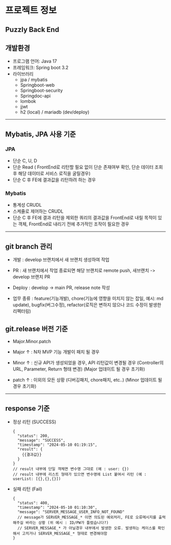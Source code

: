 # 프로젝트 정보
Puzzly Back End 
---
## 개발환경
- 프로그램 언어: Java 17
- 프레임워크: Spring boot 3.2
- 라이브러리
  - jpa / mybatis
  - Springboot-web
  - Springboot-security
  - Springdoc-api
  - lombok
  - jjwt
  - h2 (local) / mariadb (dev/deploy)

---
## Mybatis, JPA 사용 기준

### JPA
- 단순 C, U, D
- 단순 Read ( FrontEnd로 리턴할 필요 없이 단순 존재여부 확인, 단순 데이터 조회 후 해당 데이터로 서비스 로직을 굴릴경우)
- 단순 C 후 FE에 결과값을 리턴하려 하는 경우

### Mybatis
- 통계성 CRUDL
- 스케쥴로 제어하는 CRUDL
- 단순 C 후 FE에 결과 리턴을 제외한 쿼리의 결과값을 FrontEnd로 내릴 목적이 있는 객체, FrontEnd로 내리기 전에 추가적인 조작이 필요한 경우

---
## git branch 관리

- 개발 : develop 브랜치에서 새 브랜치 생성하여 작업
- PR : 새 브랜치에서 작업 종료되면 해당 브랜치로 remote push, 새브랜치 -> develop 브랜치 PR
- Deploy : develop -> main PR, release note 작성

- 업무 종류 : feature(기능개발), chore(기능에 영향을 미치지 않는 잡일, 예시: md update), bugfix(버그수정), refactor(로직은 변하지 않으나 코드 수정이 발생한 리펙터링) 

## git.release 버전 기준

- Major.Minor.patch

- Major ↑ : N차 MVP 기능 개발이 패치 될 경우
- Minor ↑ : 신규 API가 생성되었을 경우, API 리턴값이 변경될 경우 (Controller의 URL, Parameter, Return 형태 변경) (Major 업데이트 될 경우 초기화)
- patch ↑ : 이외의 모든 상황 (디버깅패치, chore패치, etc..) (Minor 업데이트 될 경우 초기화)

--- 
## response 기준

- 정상 리턴 (SUCCESS)
  ```
  {
    "status": 200,
    "message": "SUCCESS",
    "timestamp": "2024-05-10 01:19:15",
    "result": {
      {{결과값}}
    }
  }
  // result 내부에 단일 객체면 변수명 그대로 (예 : user: {})
  // result 내부에 리스트 형태가 있으면 변수명에 List 붙여서 리턴 (예 : userList: [{},{},{}])
  ```
- 실패 리턴 (Fail)
  ```
  {
    "status": 400,
    "timestamp": "2024-05-10 01:10:30",
    "message": "SERVER_MESSAGE_USER_INFO_NOT_FOUND"
    // message가 SERVER_MESSAGE_* 이면 의도된 예외처리, FE로 오류메시지를 출력해주길 바라는 상황 (위 예시 : ID/PW가 틀렸습니다?)
    // SERVER_MESSAGE_* 가 아닐경우 내부에서 발생한 오류. 발생하는 케이스를 확인해서 고치거나 SERVER_MESSAGE_* 형태로 변경해야함
  }
  ```
